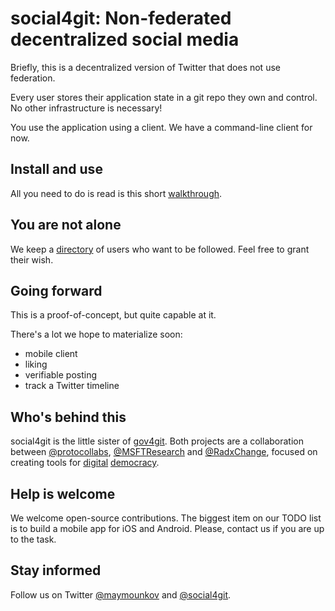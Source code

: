 
# social4git: Non-federated decentralized social media

Briefly, this is a decentralized version of Twitter that does not use federation.

Every user stores their application state in a git repo they own and control. No other infrastructure is necessary!

You use the application using a client. We have a command-line client for now.

## Install and use

All you need to do is read is this short [walkthrough](doc/walkthrough.sh).

## You are not alone

We keep a [directory](doc/directory.md) of users who want to be followed. Feel free to grant their wish.

## Going forward

This is a proof-of-concept, but quite capable at it.

There's a lot we hope to materialize soon:
- mobile client
- liking
- verifiable posting
- track a Twitter timeline

## Who's behind this

social4git is the little sister of [gov4git](https://github.com/gov4git/gov4git). Both projects are a collaboration between [@protocollabs](https://twitter.com/protocollabs), [@MSFTResearch](https://twitter.com/MSFTResearch) and [@RadxChange](https://twitter.com/RadxChange), focused on creating tools for [digital](https://www.microsoft.com/en-us/research/group/plural-technology-collaboratory/articles/introducing-the-plural-technology-collaboratory/) [democracy](https://www.microsoft.com/en-us/research/group/plural-technology-collaboratory/articles/gov4git-a-decentralized-platform-for-community-governance/).

## Help is welcome

We welcome open-source contributions. The biggest item on our TODO list is to build a mobile app for iOS and Android. Please, contact us if you are up to the task.

## Stay informed

Follow us on Twitter [@maymounkov](https://twitter.com/maymounkov) and [@social4git](https://twitter.com/social4git).